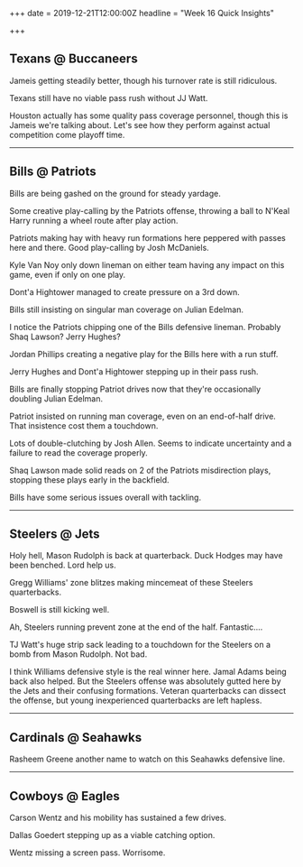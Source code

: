 +++
date = 2019-12-21T12:00:00Z
headline = "Week 16 Quick Insights"

+++
## Texans @ Buccaneers

Jameis getting steadily better, though his turnover rate is still ridiculous.

Texans still have no viable pass rush without JJ Watt.

Houston actually has some quality pass coverage personnel, though this is Jameis we're talking about. Let's see how they perform against actual competition come playoff time.

***

## Bills @ Patriots

Bills are being gashed on the ground for steady yardage.

Some creative play-calling by the Patriots offense, throwing a ball to N'Keal Harry running a wheel route after play action.

Patriots making hay with heavy run formations here peppered with passes here and there. Good play-calling by Josh McDaniels.

Kyle Van Noy only down lineman on either team having any impact on this game, even if only on one play.

Dont'a Hightower managed to create pressure on a 3rd down.

Bills still insisting on singular man coverage on Julian Edelman.

I notice the Patriots chipping one of the Bills defensive lineman. Probably Shaq Lawson? Jerry Hughes?

Jordan Phillips creating a negative play for the Bills here with a run stuff.

Jerry Hughes and Dont'a Hightower stepping up in their pass rush.

Bills are finally stopping Patriot drives now that they're occasionally doubling Julian Edelman.

Patriot insisted on running man coverage, even on an end-of-half drive. That insistence cost them a touchdown.

Lots of double-clutching by Josh Allen. Seems to indicate uncertainty and a failure to read the coverage properly.

Shaq Lawson made solid reads on 2 of the Patriots misdirection plays, stopping these plays early in the backfield.

Bills have some serious issues overall with tackling.

***

## Steelers @ Jets

Holy hell, Mason Rudolph is back at quarterback. Duck Hodges may have been benched. Lord help us.

Gregg Williams' zone blitzes making mincemeat of these Steelers quarterbacks.

Boswell is still kicking well.

Ah, Steelers running prevent zone at the end of the half. Fantastic....

TJ Watt's huge strip sack leading to a touchdown for the Steelers on a bomb from Mason Rudolph. Not bad.

I think Williams defensive style is the real winner here. Jamal Adams being back also helped. But the Steelers offense was absolutely gutted here by the Jets and their confusing formations. Veteran quarterbacks can dissect the offense, but young inexperienced quarterbacks are left hapless.

***

## Cardinals @ Seahawks

Rasheem Greene another name to watch on this Seahawks defensive line.

***

## Cowboys @ Eagles

Carson Wentz and his mobility has sustained a few drives.

Dallas Goedert stepping up as a viable catching option.

Wentz missing a screen pass. Worrisome.
